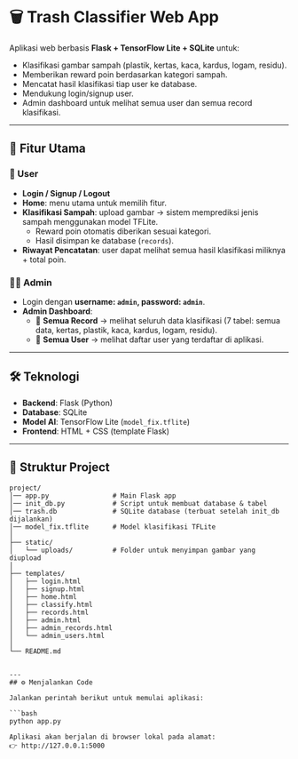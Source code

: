 # 🗑️ Trash Classifier Web App

Aplikasi web berbasis **Flask + TensorFlow Lite + SQLite** untuk:
- Klasifikasi gambar sampah (plastik, kertas, kaca, kardus, logam, residu).
- Memberikan reward poin berdasarkan kategori sampah.
- Mencatat hasil klasifikasi tiap user ke database.
- Mendukung login/signup user.
- Admin dashboard untuk melihat semua user dan semua record klasifikasi.

---

## 🚀 Fitur Utama

### 👤 User
- **Login / Signup / Logout**
- **Home**: menu utama untuk memilih fitur.
- **Klasifikasi Sampah**: upload gambar → sistem memprediksi jenis sampah menggunakan model TFLite.  
  - Reward poin otomatis diberikan sesuai kategori.  
  - Hasil disimpan ke database (`records`).  
- **Riwayat Pencatatan**: user dapat melihat semua hasil klasifikasi miliknya + total poin.  

### 👨‍💼 Admin
- Login dengan **username: `admin`, password: `admin`**.  
- **Admin Dashboard**:
  - 🔹 **Semua Record** → melihat seluruh data klasifikasi (7 tabel: semua data, kertas, plastik, kaca, kardus, logam, residu).  
  - 🔹 **Semua User** → melihat daftar user yang terdaftar di aplikasi.  

---

## 🛠️ Teknologi
- **Backend**: Flask (Python)  
- **Database**: SQLite  
- **Model AI**: TensorFlow Lite (`model_fix.tflite`)  
- **Frontend**: HTML + CSS (template Flask)  

---

## 📂 Struktur Project

```plaintext
project/
│── app.py                # Main Flask app
│── init_db.py            # Script untuk membuat database & tabel
│── trash.db              # SQLite database (terbuat setelah init_db dijalankan)
│── model_fix.tflite      # Model klasifikasi TFLite
│
├── static/
│   └── uploads/          # Folder untuk menyimpan gambar yang diupload
│
├── templates/
│   ├── login.html
│   ├── signup.html
│   ├── home.html
│   ├── classify.html
│   ├── records.html
│   ├── admin.html
│   ├── admin_records.html
│   └── admin_users.html
│
└── README.md


---
## ⚙️ Menjalankan Code

Jalankan perintah berikut untuk memulai aplikasi:

```bash
python app.py

Aplikasi akan berjalan di browser lokal pada alamat:
👉 http://127.0.0.1:5000




